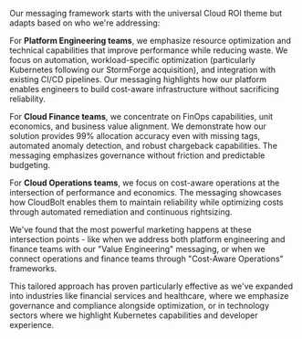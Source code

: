 Our messaging framework starts with the universal Cloud ROI theme but adapts based on who we're addressing:

For **Platform Engineering teams**, we emphasize resource optimization and technical capabilities that improve performance while reducing waste. We focus on automation, workload-specific optimization (particularly Kubernetes following our StormForge acquisition), and integration with existing CI/CD pipelines. Our messaging highlights how our platform enables engineers to build cost-aware infrastructure without sacrificing reliability.

For **Cloud Finance teams**, we concentrate on FinOps capabilities, unit economics, and business value alignment. We demonstrate how our solution provides 99% allocation accuracy even with missing tags, automated anomaly detection, and robust chargeback capabilities. The messaging emphasizes governance without friction and predictable budgeting.

For **Cloud Operations teams**, we focus on cost-aware operations at the intersection of performance and economics. The messaging showcases how CloudBolt enables them to maintain reliability while optimizing costs through automated remediation and continuous rightsizing.

We've found that the most powerful marketing happens at these intersection points - like when we address both platform engineering and finance teams with our "Value Engineering" messaging, or when we connect operations and finance teams through "Cost-Aware Operations" frameworks.

This tailored approach has proven particularly effective as we've expanded into industries like financial services and healthcare, where we emphasize governance and compliance alongside optimization, or in technology sectors where we highlight Kubernetes capabilities and developer experience.

